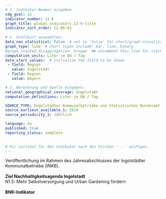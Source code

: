 ```yaml
---
# 1. Indikator-Nummer eingeben 
sdg_goal: 12 
indicator_number: 12.6
graph_title: global_indicators.12-6-title
indicator_sort_order: 12-06-01
 
# 2. Grafikart auswaehlen: 
data_non_statistical: false  # set to 'false' for chart/graph visualization 
graph_type: line  # chart types include: bar, line, binary 
#graph_stacked_disaggregation: Gruppe  ## uncomment this line for stacked bars. eplace 'Geschlecht' with the field of aggregation. 
computation_units: Liter je EW / Tag 
data_start_values:  # initialize the field to be shown  
 - field: Region 
   value: Ingolstadt 
 - field: Region 
   value: Bayern 

# 3. Berechnung und Quelle eingeben: 
national_geographical_coverage: Ingolstadt 
computation_definitions: Liter je EW / Tag

SOURCE_TYPE: Ingolstädter Kommunalbetriebe und Statistisches Bundesamt # data source  
source_earliest_available_1: 2019
source_periodicity_1: Jährlich

language: de   
published: true 
reporting_status: complete
 
 
# Für Leittext für den Indikator nach den Stichen '---' einfügen. 
---
```

Veröffentlichung im Rahmen des Jahresabschlusses der Ingolstädter Kommunalbetriebe (INKB).  <br>
<br>
<b>Ziel Nachhaltigkeitsagenda Ingolstadt</b><br>
N1.5: Mehr Selbstversorgung und Urban Gardening fördern<br>
<br>
<b>BNK-Indikator</b>
